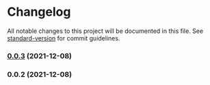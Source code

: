 # Changelog

All notable changes to this project will be documented in this file. See [standard-version](https://github.com/conventional-changelog/standard-version) for commit guidelines.

### [0.0.3](https://github.com/ParamagicDev/fast-element-reactive-controller/compare/v0.0.2...v0.0.3) (2021-12-08)

### 0.0.2 (2021-12-08)

